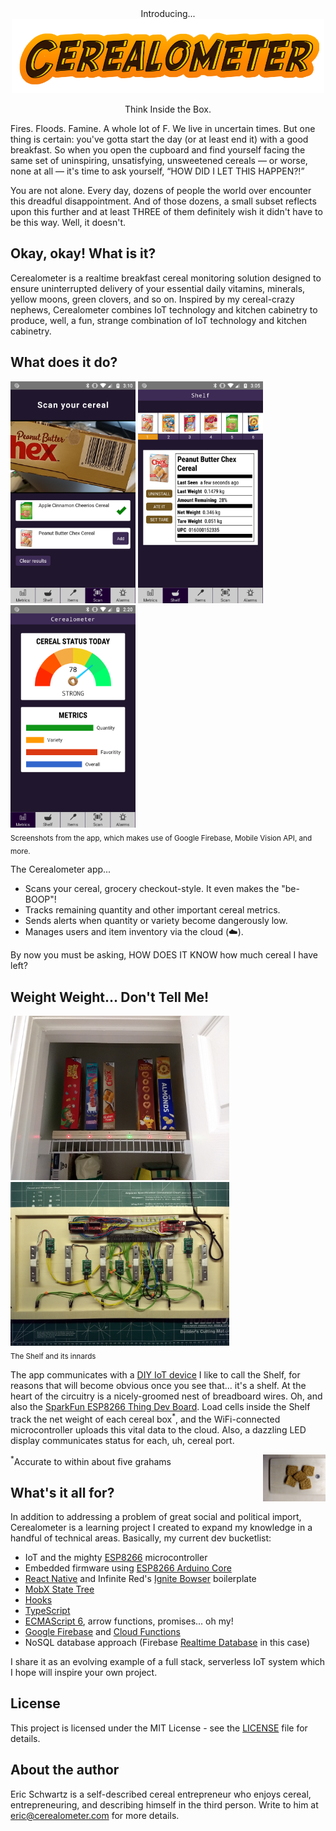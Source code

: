 <div align="center">
  Introducing...
  <br>
  <img width="500" src="app/static/logo.png" alt="Cerealometer logo" />
  <p>Think Inside the Box.</p>
</div>

Fires. Floods. Famine. A whole lot of F. We live in uncertain times. But one thing is certain: you've gotta start the day (or at least end it) with a good breakfast. So when you open the cupboard and find yourself facing the same set of uninspiring, unsatisfying, unsweetened cereals — or worse, none at all — it's time to ask yourself, “HOW DID I LET THIS HAPPEN?!”	

You are not alone. Every day, dozens of people the world over encounter this dreadful disappointment. And of those dozens, a small subset reflects upon this further and at least THREE of them definitely wish it didn't have to be this way. Well, it doesn't.

## Okay, okay! What is it?
Cerealometer is a realtime breakfast cereal monitoring solution designed to ensure uninterrupted delivery of your essential daily vitamins, minerals, yellow moons, green clovers, and so on. Inspired by my cereal-crazy nephews, Cerealometer combines IoT technology and kitchen cabinetry to produce, well, a fun, strange combination of IoT technology and kitchen cabinetry.

## What does it do?

<p>
  <img width="200" src="images/screenshots/ScanScreen.png" />
  <img width="200" src="images/screenshots/ShelfScreen.png" />
  <img width="200" src="images/screenshots/MetricsScreen.png" />
  <br>
  <sub>Screenshots from the app, which makes use of Google Firebase, Mobile Vision API, and more.</sub>
</p>

The Cerealometer app...
* Scans your cereal, grocery checkout-style. It even makes the "be-BOOP"!
* Tracks remaining quantity and other important cereal metrics.
* Sends alerts when quantity or variety become dangerously low.
* Manages users and item inventory via the cloud (☁️).

By now you must be asking, HOW DOES IT KNOW how much cereal I have left?

## Weight Weight... Don't Tell Me!

<p align="left">
<img src="images/hardware/CerealometerPantry.jpg" width=350 />
<img src="images/hardware/CerealometerCircuitry.jpg" width=350 />
<br>
<sub>The Shelf and its innards</sub>
</p>

The app communicates with a [DIY IoT device](https://github.com/ahtraddis/cerealometer-hardware) I like to call the Shelf, for reasons that will become obvious once you see that... it's a shelf.
At the heart of the circuitry is a nicely-groomed nest of breadboard wires. Oh, and also the [SparkFun ESP8266 Thing Dev Board](https://www.sparkfun.com/products/13711). Load cells inside the Shelf track the net weight of each cereal box<sup>*</sup>, and the WiFi-connected microcontroller uploads this vital data to the cloud. Also, a dazzling LED display communicates status for each, uh, cereal port.

<img align="right" src="images/hardware/grahams.jpg" height="75" />

<sup>*</sup>Accurate to within about five grahams</sub>

## What's it all for?
In addition to addressing a problem of great social and political import, Cerealometer is a learning project I created to expand my knowledge in a handful of technical areas. Basically, my current dev bucketlist:
* IoT and the mighty [ESP8266](https://en.wikipedia.org/wiki/ESP8266) microcontroller
* Embedded firmware using [ESP8266 Arduino Core](https://github.com/esp8266/Arduino)
* [React Native](https://facebook.github.io/react-native/) and Infinite Red's [Ignite Bowser](https://github.com/infinitered/ignite-bowser) boilerplate
* [MobX State Tree](https://mobx-state-tree.js.org/intro/philosophy)
* [Hooks](https://reactjs.org/docs/hooks-intro.html)
* [TypeScript](https://www.typescriptlang.org/index.html)
* [ECMAScript 6](http://es6-features.org/), arrow functions, promises... oh my! 
* [Google Firebase](https://firebase.google.com/) and [Cloud Functions](https://cloud.google.com/functions)
* NoSQL database approach (Firebase [Realtime Database](https://firebase.google.com/docs/database) in this case)

I share it as an evolving example of a full stack, serverless IoT system which I hope will inspire your own project.

## License

This project is licensed under the MIT License - see the [LICENSE](LICENSE) file for details.

## About the author
Eric Schwartz is a self-described cereal entrepreneur who enjoys cereal, entrepreneuring, and describing himself in the third person. Write to him at eric@cerealometer.com for more details.